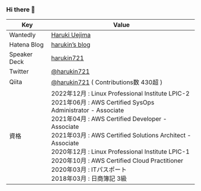 ### Hi there 👋

<!--
**harukin721/harukin721** is a ✨ _special_ ✨ repository because its `README.md` (this file) appears on your GitHub profile.

Here are some ideas to get you started:

- 🔭 I’m currently working on ...
- 🌱 I’m currently learning ...
- 👯 I’m looking to collaborate on ...
- 🤔 I’m looking for help with ...
- 💬 Ask me about ...
- 📫 How to reach me: ...
- 😄 Pronouns: ...
- ⚡ Fun fact: ...
-->

| Key | Value |
| ---- | ---- |
| Wantedly | [Haruki Uejima](https://www.wantedly.com/id/harukin721/) |
| Hatena Blog | [harukin’s blog](https://harukin721.hatenablog.com/) |
| Speaker Deck | [harukin721](https://speakerdeck.com/harukin721/) |
| Twitter | [@harukin721](https://twitter.com/harukin721/) |
| Qiita | [@harukin721](https://qiita.com/harukin721/) ( Contributions数 430超 ) |
| 資格 | 2022年12月 : Linux Professional Institute LPIC-2<br/>2021年06月 : AWS Certified SysOps Administrator - Associate<br/>2021年04月 : AWS Certified Developer - Associate<br/>2021年03月 : AWS Certified Solutions Architect - Associate<br/>2020年12月 : Linux Professional Institute LPIC-1<br/>2020年10月 : AWS Certified Cloud Practitioner<br/>2020年03月 : ITパスポート<br/>2018年03月 : 日商簿記 3級|
